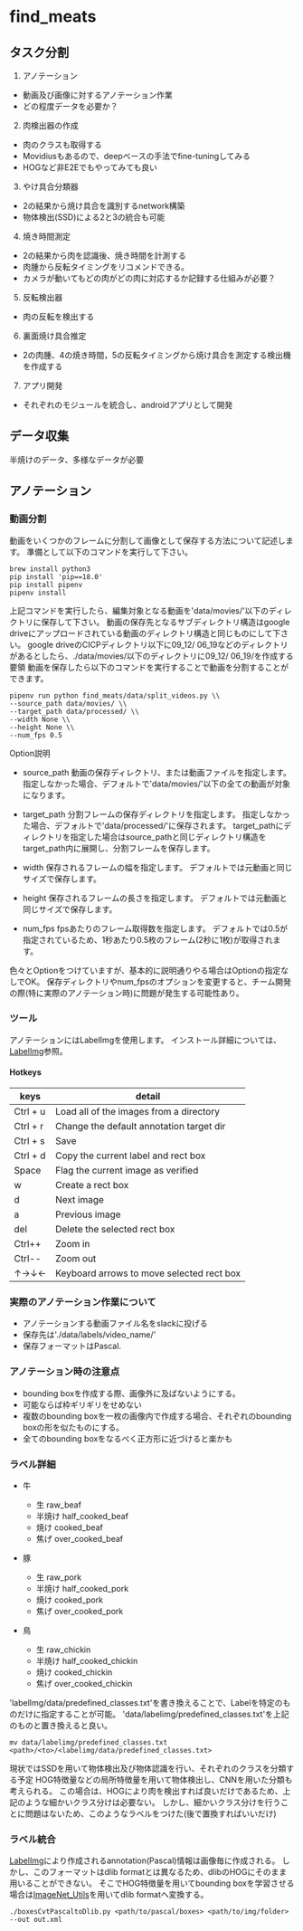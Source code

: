 # find_meats

## タスク分割
1. アノテーション
- 動画及び画像に対するアノテーション作業
- どの程度データを必要か？

2. 肉検出器の作成
  - 肉のクラスも取得する
  - Movidiusもあるので、deepベースの手法でfine-tuningしてみる
  - HOGなど非E2Eでもやってみても良い

3. やけ具合分類器
  - 2の結果から焼け具合を識別するnetwork構築
  - 物体検出(SSD)による2と3の統合も可能

4. 焼き時間測定
  - 2の結果から肉を認識後、焼き時間を計測する
  - 肉腫から反転タイミングをリコメンドできる。
  - カメラが動いてもどの肉がどの肉に対応するか記録する仕組みが必要？

5. 反転検出器
  - 肉の反転を検出する

6. 裏面焼け具合推定
  - 2の肉腫、4の焼き時間，5の反転タイミングから焼け具合を測定する検出機を作成する

7. アプリ開発
  - それぞれのモジュールを統合し、androidアプリとして開発

## データ収集
半焼けのデータ、多様なデータが必要

## アノテーション

### 動画分割
動画をいくつかのフレームに分割して画像として保存する方法について記述します。
準備として以下のコマンドを実行して下さい。
```
brew install python3
pip install 'pip==18.0'
pip install pipenv
pipenv install
```

上記コマンドを実行したら、編集対象となる動画を'data/movies/'以下のディレクトリに保存して下さい。
動画の保存先となるサブディレクトリ構造はgoogle driveにアップロードされている動画のディレクトリ構造と同じものにして下さい。
google driveのCICPディレクトリ以下に09_12/ 06_19などのディレクトリがあるとしたら、./data/movies/以下のディレクトリに09_12/ 06_19/を作成する要領
動画を保存したら以下のコマンドを実行することで動画を分割することができます。

```
pipenv run python find_meats/data/split_videos.py \\
--source_path data/movies/ \\
--target_path data/processed/ \\
--width None \\
--height None \\
--num_fps 0.5
```

Option説明

- source_path
動画の保存ディレクトリ、または動画ファイルを指定します。
指定しなかった場合、デフォルトで'data/movies/'以下の全ての動画が対象になります。

- target_path
分割フレームの保存ディレクトリを指定します。
指定しなかった場合、デフォルトで'data/processed/'に保存されます。
target_pathにディレクトリを指定した場合はsource_pathと同じディレクトリ構造をtarget_path内に展開し、分割フレームを保存します。

- width
保存されるフレームの幅を指定します。
デフォルトでは元動画と同じサイズで保存します。

- height
保存されるフレームの長さを指定します。
デフォルトでは元動画と同じサイズで保存します。

- num_fps
fpsあたりのフレーム取得数を指定します。
デフォルトでは0.5が指定されているため、1秒あたり0.5枚のフレーム(2秒に1枚)が取得されます。

色々とOptionをつけていますが、基本的に説明通りやる場合はOptionの指定なしでOK。
保存ディレクトリやnum_fpsのオプションを変更すると、チーム開発の際(特に実際のアノテーション時)に問題が発生する可能性あり。



### ツール

アノテーションにはLabelImgを使用します。
インストール詳細については、[LabelImg](https://github.com/tzutalin/labelImg)参照。

#### Hotkeys

|   keys   |                    detail                 |
|----------|-------------------------------------------|
| Ctrl + u |  Load all of the images from a directory  |
| Ctrl + r | Change the default annotation target dir  |
| Ctrl + s |                  Save                     |
| Ctrl + d |  Copy the current label and rect box      |
|  Space   |  Flag the current image as verified       |
|     w    |             Create a rect box             |
|     d    |                 Next image                |
|     a    |              Previous image               |
|   del    |       Delete the selected rect box        |
|  Ctrl++  |                 Zoom in                   |
|  Ctrl--  |                 Zoom out                  |
|  ↑→↓←    | Keyboard arrows to move selected rect box |


###  実際のアノテーション作業について
- アノテーションする動画ファイル名をslackに投げる
- 保存先は'./data/labels/video_name/'
- 保存フォーマットはPascal.

### アノテーション時の注意点
- bounding boxを作成する際、画像外に及ばないようにする。
- 可能ならば枠ギリギリをせめない
- 複数のbounding boxを一枚の画像内で作成する場合、それぞれのbounding boxの形を似たものにする。
- 全てのbounding boxをなるべく正方形に近づけると楽かも

### ラベル詳細

- 牛
  - 生 raw_beaf
  - 半焼け half_cooked_beaf
  - 焼け cooked_beaf
  - 焦げ over_cooked_beaf

- 豚
  - 生 raw_pork
  - 半焼け half_cooked_pork
  - 焼け cooked_pork
  - 焦げ over_cooked_pork

- 鳥
  - 生 raw_chickin
  - 半焼け half_cooked_chickin
  - 焼け cooked_chickin
  - 焦げ over_cooked_chickin


'labelImg/data/predefined_classes.txt'を書き換えることで、Labelを特定のものだけに指定することが可能。
'data/labelimg/predefined_classes.txt'を上記のものと置き換えると良い。

```
mv data/labelimg/predefined_classes.txt  <path>/<to>/<labelimg/data/predefined_classes.txt>
```


現状ではSSDを用いて物体検出及び物体認識を行い、それぞれのクラスを分類する予定
HOG特徴量などの局所特徴量を用いて物体検出し、CNNを用いた分類も考えられる。
この場合は、HOGにより肉を検出すれば良いだけであるため、上記のような細かいクラス分けは必要ない。
しかし、細かいクラス分けを行うことに問題はないため、このようなラベルをつけた(後で置換すればいいだけ)


### ラベル統合
[LabelImg](https://github.com/tzutalin/labelImg)により作成されるannotation(Pascal)情報は画像毎に作成される。
しかし、このフォーマットはdlib formatとは異なるため、dlibのHOGにそのまま用いることができない。
そこでHOG特徴量を用いてbounding boxを学習させる場合は[ImageNet_Utils](https://github.com/tzutalin/ImageNet_Utils)を用いてdlib formatへ変換する。

```
./boxesCvtPascaltoDlib.py <path/to/pascal/boxes> <path/to/img/folder> --out out.xml
```
